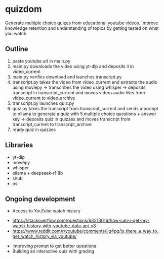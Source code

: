 # quizdom
Generate multiple choice quizes from educational youtube videos. Improve knowledge retention and understanding of topics by getting tested on what you watch.

## Outline
1. paste youtube url in main.py
2. main.py downloads the video using yt-dlp and deposits it in video_current
3. main.py verifies download and launches transcript.py
4. transcript.py takes the video from video_current and extracts the audio using moviepy -> transcribes the video using whisper -> deposits transcript in transcript_current and moves video+audio files from video_current to video_archive
5. transcript.py launches quiz.py
6. quiz.py takes the transcript from transcript_current and sends a prompt to ollama to generate a quiz with 5 multiple choice questions + answer key -> deposits quiz in quizzes and moves transcript from transcript_current to transcript_archive
7. ready quiz in quizzes

## Libraries
* yt-dlp
* moviepy
* whisper
* ollama + deepseek-r1:8b
* shutil
* os

## Ongoing development
* Access to YouTube watch history
- https://stackoverflow.com/questions/63213016/how-can-i-get-my-watch-history-with-youtube-data-api-v3
- https://www.reddit.com/r/youtube/comments/ijq4pq/is_there_a_way_to_get_watch_history_via_youtube/
* Improving prompt to get better questions
* Building an interactive quiz with grading
